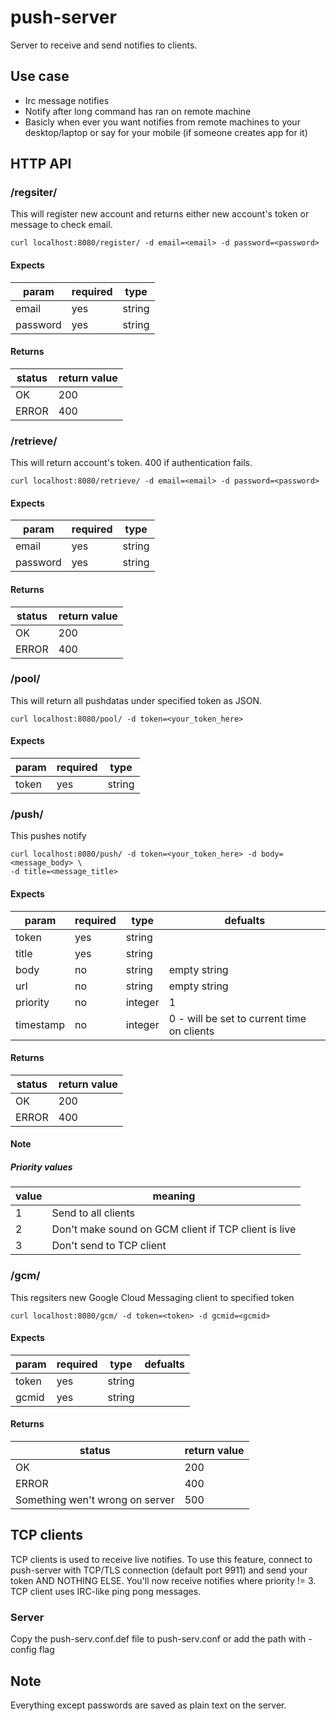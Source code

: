 # push-server
Server to receive and send notifies to clients.

## Use case
* Irc message notifies
* Notify after long command has ran on remote machine
* Basicly when ever you want notifies from remote machines to your desktop/laptop
or say for your mobile (if someone creates app for it)

## HTTP API
### /regsiter/
This will register new account and returns either new account's token
or message to check email.
```
curl localhost:8080/register/ -d email=<email> -d password=<password>
```

#### Expects
|param|required|type|
|-----|--------|----|
|email|yes|string|
|password|yes|string|

#### Returns
|status|return value|
|------|------------|
|OK|200|
|ERROR|400|

### /retrieve/
This will return account's token. 400 if authentication fails.
```
curl localhost:8080/retrieve/ -d email=<email> -d password=<password>
```

#### Expects
|param|required|type|
|-----|--------|----|
|email|yes|string|
|password|yes|string|

#### Returns
|status|return value|
|------|------------|
|OK|200|
|ERROR|400|

### /pool/
This will return all pushdatas under specified token as JSON.
```
curl localhost:8080/pool/ -d token=<your_token_here>
```

#### Expects
|param|required|type|
|-----|--------|----|
|token|yes|string|

### /push/
This pushes notify
```
curl localhost:8080/push/ -d token=<your_token_here> -d body=<message_body> \
-d title=<message_title>
```

#### Expects
|param|required|type|defualts|
|-----|--------|----|--------|
|token|yes|string||
|title|yes|string||
|body|no|string|empty string|
|url|no|string|empty string|
|priority|no|integer|1|
|timestamp|no|integer|0 - will be set to current time on clients|

#### Returns
|status|return value|
|------|------------|
|OK|200|
|ERROR|400|

#### Note
##### Priority values
|value|meaning|
|-----|-------|
|1|Send to all clients|
|2|Don't make sound on GCM client if TCP client is live|
|3|Don't send to TCP client|

### /gcm/
This regsiters new Google Cloud Messaging client to specified token
```
curl localhost:8080/gcm/ -d token=<token> -d gcmid=<gcmid>
```

#### Expects
|param|required|type|defualts|
|-----|--------|----|--------|
|token|yes|string||
|gcmid|yes|string||

#### Returns
|status|return value|
|------|------------|
|OK|200|
|ERROR|400|
|Something wen't wrong on server|500|

## TCP clients
TCP clients is used to receive live notifies. To use this feature,
connect to push-server with TCP/TLS connection (default port 9911) and
send your token AND NOTHING ELSE. You'll now receive notifies where
priority != 3. TCP client uses IRC-like ping pong messages.

### Server
Copy the push-serv.conf.def file to push-serv.conf or add the path with -config flag


## Note
Everything except passwords are saved as plain text on the server.
